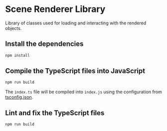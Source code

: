 # Scene Renderer Library

Library of classes used for loading and interacting with the rendered objects.

## Install the dependencies

```bash
npm install
```

## Compile the TypeScript files into JavaScript

```bash
npm run build
```

The `index.ts` file will be compiled into `index.js` using the configuration from [tsconfig.json](tsconfig.json).

## Lint and fix the TypeScript files

```bash
npm run build
```
